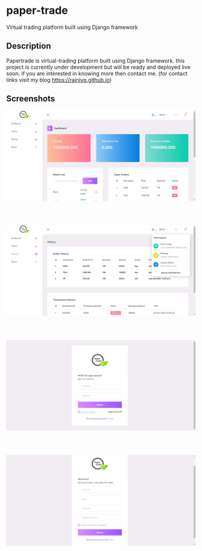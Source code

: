 # paper-trade
Virtual trading platform built using Django framework
## Description
Papertrade is virtual-trading platform built using Django framework.
this project is currently under development but will be ready and deployed live soon. 
if you are interested in knowing more then contact me.
(for contact links visit my blog https://rajnivp.github.io)
## Screenshots
<p align="center">
<img src="https://github.com/rajnivp/paper-trade/blob/master/assets/papertrade1.png">
</p><br><br>
<p align="center"> 
<img src="https://github.com/rajnivp/paper-trade/blob/master/assets/papaertrade_n.png">
</p><br><br>
<p align="center"> 
<img src="https://github.com/rajnivp/paper-trade/blob/master/assets/papertrade_l.png">
</p><br><br>
<p align="center"> 
<img src="https://github.com/rajnivp/paper-trade/blob/master/assets/papertrade_r.png">
</p><br><br>

